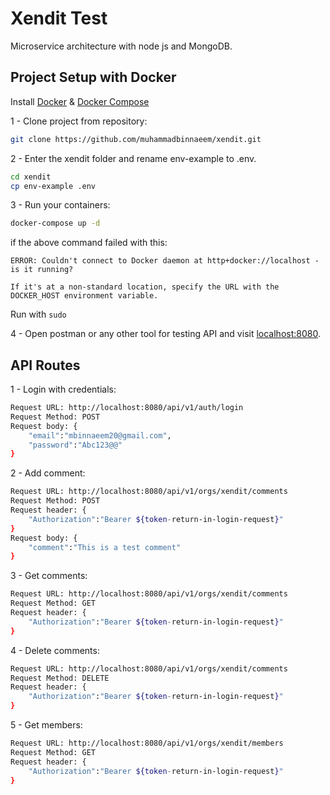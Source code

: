 # Xendit Test

Microservice architecture with node js and MongoDB.

## Project Setup with Docker

Install [Docker](https://www.docker.com) & [Docker Compose](https://docs.docker.com/compose/install/)

1 - Clone project from repository:

```bash
git clone https://github.com/muhammadbinnaeem/xendit.git
```

2 - Enter the xendit folder and rename env-example to .env.

```bash
cd xendit
cp env-example .env
```

3 - Run your containers:
```bash
docker-compose up -d 
```

if the above command failed with this:
```
ERROR: Couldn't connect to Docker daemon at http+docker://localhost - is it running?

If it's at a non-standard location, specify the URL with the DOCKER_HOST environment variable.
```

Run with `sudo`

4 - Open postman or any other tool for testing API and visit [localhost:8080](http://localhost:8080).

## API Routes
1 - Login with credentials:

```bash
Request URL: http://localhost:8080/api/v1/auth/login
Request Method: POST
Request body: {
	"email":"mbinnaeem20@gmail.com",
	"password":"Abc123@@"
}
```
2 - Add comment:

```bash
Request URL: http://localhost:8080/api/v1/orgs/xendit/comments
Request Method: POST
Request header: {
	"Authorization":"Bearer ${token-return-in-login-request}"
}
Request body: {
	"comment":"This is a test comment"
}
```
3 - Get comments:

```bash
Request URL: http://localhost:8080/api/v1/orgs/xendit/comments
Request Method: GET
Request header: {
	"Authorization":"Bearer ${token-return-in-login-request}"
}
```
4 - Delete comments:

```bash
Request URL: http://localhost:8080/api/v1/orgs/xendit/comments
Request Method: DELETE
Request header: {
	"Authorization":"Bearer ${token-return-in-login-request}"
}
```
5 - Get members:

```bash
Request URL: http://localhost:8080/api/v1/orgs/xendit/members
Request Method: GET
Request header: {
	"Authorization":"Bearer ${token-return-in-login-request}"
}
```